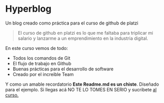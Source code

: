 # Hyperblog

Un blog creado como práctica para el curso de github de platzi
>El curso de github en platzi es lo que me faltaba para triplicar mi salario y lanzarme a un emprendimiento en la industria digital.

En este curso vemos de todo:
* Todos los comandos de Git
* El flujo de trabajo en Github
* Buenas prácticas para el desarrollo de software
* Creado por el increible Team

Y como un amable recordatorio **Este Readme.md es un chiste**. Diseñado para el ejemplo. Si llegas acá NO TE LO TOMES EN SERIO y sucribete [al curso.](http:////platzi.com/clases/1557-git-github/19977-readmemd-es-una-excelente-practica/ "al curso")
